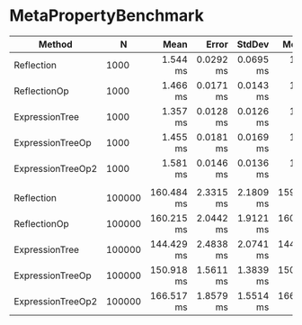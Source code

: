 # MetaPropertyBenchmark




|            Method |      N |       Mean |     Error |    StdDev |     Median | Ratio | RatioSD |     Gen 0 | Allocated |
|------------------ |------- |-----------:|----------:|----------:|-----------:|------:|--------:|----------:|----------:|
|        Reflection |   1000 |   1.544 ms | 0.0292 ms | 0.0695 ms |   1.514 ms |  1.00 |    0.00 |   66.4063 |    414 KB |
|      ReflectionOp |   1000 |   1.466 ms | 0.0171 ms | 0.0143 ms |   1.466 ms |  0.97 |    0.05 |   66.4063 |    414 KB |
|    ExpressionTree |   1000 |   1.357 ms | 0.0128 ms | 0.0126 ms |   1.358 ms |  0.88 |    0.05 |   66.4063 |    414 KB |
|  ExpressionTreeOp |   1000 |   1.455 ms | 0.0181 ms | 0.0169 ms |   1.451 ms |  0.95 |    0.05 |   48.8281 |    305 KB |
| ExpressionTreeOp2 |   1000 |   1.581 ms | 0.0146 ms | 0.0136 ms |   1.584 ms |  1.03 |    0.06 |   54.6875 |    340 KB |
|                   |        |            |           |           |            |       |         |           |           |
|        Reflection | 100000 | 160.484 ms | 2.3315 ms | 2.1809 ms | 159.520 ms |  1.00 |    0.00 | 6750.0000 | 41,409 KB |
|      ReflectionOp | 100000 | 160.215 ms | 2.0442 ms | 1.9121 ms | 160.323 ms |  1.00 |    0.02 | 6750.0000 | 41,409 KB |
|    ExpressionTree | 100000 | 144.429 ms | 2.4838 ms | 2.0741 ms | 144.500 ms |  0.90 |    0.02 | 6750.0000 | 41,409 KB |
|  ExpressionTreeOp | 100000 | 150.918 ms | 1.5611 ms | 1.3839 ms | 150.871 ms |  0.94 |    0.01 | 4750.0000 | 30,472 KB |
| ExpressionTreeOp2 | 100000 | 166.517 ms | 1.8579 ms | 1.5514 ms | 166.219 ms |  1.04 |    0.02 | 5500.0000 | 33,988 KB |

